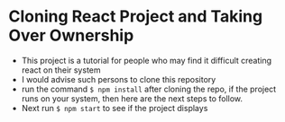 # Cloning React Project and Taking Over Ownership

- This project is a tutorial for people who may find it difficult creating react on their system
- I would advise such persons to clone this repository
- run the command `$ npm install` after cloning the repo, if the project runs on your system, then here are the next steps to follow.
- Next run `$ npm start` to see if the project displays